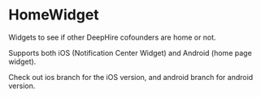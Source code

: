 # HomeWidget
Widgets to see if other DeepHire cofounders are home or not. 

Supports both iOS (Notification Center Widget) and Android (home page widget). 

Check out ios branch for the iOS version, and android branch for android version. 
